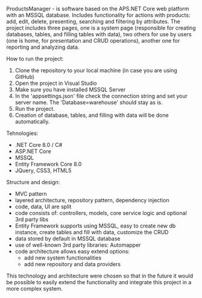 ProductsManager - 
is software based on the APS.NET Core web platform with an MSSQL database.
Includes functionality for actions with products: add, edit, delete, presenting, searching and filtering by attributes.
The project includes three pages, one is a system page (responsible for creating databases, tables, and filling tables with data),
two others for use by users (one is home, for presentation and CRUD operations), another one for reporting and analyzing data.

How to run the project:
1. Clone the repository to your local machine (in case you are using GitHub)
2. Open the project in Visual Studio
3. Make sure you have installed MSSQL Server 
4. In the 'appsettings.json' file check the connection string and set your server name. The 'Database=warehouse' should stay as is.
5. Run the project. 
6. Creation of database, tables, and filling with data will be done automatically.

Tehnologies:
- .NET Core 8.0 / C#
- ASP.NET Core
- MSSQL
- Entity Framework Core 8.0
- JQuery, CSS3, HTML5

Structure and design:
- MVC pattern
- layered architecture, repository pattern, dependency injection
- code, data, UI are split
- code consists of: controllers, models, core service logic and optional 3rd party libs
- Entity Framework supports using MSSQL, easy to create new db instance, create tables and fill with data, customize the CRUD
- data stored by default in MSSQL database
- use of well-known 3rd party libraries: Automapper
- code architecture allows easy extend options:
  - add new system functionalities
  - add new repository and data providers

This technology and architecture were chosen so that in the future it would be possible to easily extend the 
functionality and integrate this project in a more complex system.
